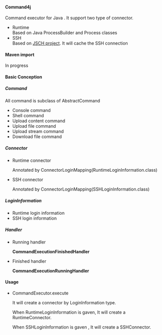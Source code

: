 #### Command4j

Command executor for Java .  It support two type of connector.
- Runtime  
  Based on Java ProcessBuilder and Process classes
- SSH  
  Based on [JSCH project](http://www.jcraft.com/jsch/).
  It will cache the SSH connection 

#### Maven import
In progress
#### Basic Conception
##### Command  
   All command is subclass of AbstractCommand
  - Console command  
  - Shell command
  - Upload content command
  - Upload file command
  - Upload stream command
  - Download file command
##### Connector
  - Runtime connector  
  
    Annotated by ConnectorLoginMapping(RuntimeLoginInformation.class)
  - SSH connector 
   
    Annotated by ConnectorLoginMapping(SSHLoginInformation.class)
##### LoginInformation
  - Runtime login information
  - SSH login information
##### Handler
  - Running handler  
  
    **CommandExecutionFinishedHandler**
    
  - Finished handler  
  
    **CommandExecutionRunningHandler**
    
#### Usage
   - CommandExecutor.execute  
   
      It will create a connector by LoginInformation type.
      
      When RuntimeLoginInformation is gaven, It will create a RuntimeConnector.
      
      When SSHLoginInformation is gaven , It will create a SSHConnector.
